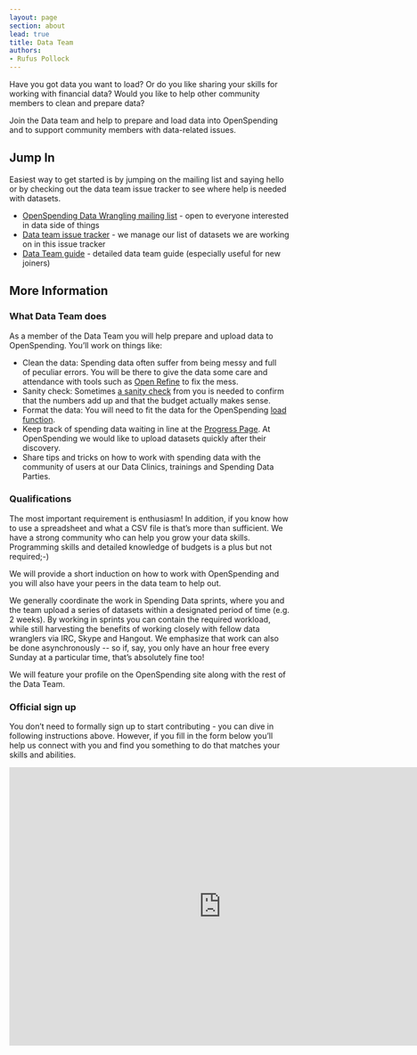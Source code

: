 ```yaml
---
layout: page
section: about
lead: true
title: Data Team
authors:
- Rufus Pollock
---
```


Have you got data you want to load? Or do you like sharing your skills
for working with financial data? Would you like to help other
community members to clean and prepare data?

Join the Data team and help to prepare and load data into OpenSpending
and to support community members with data-related issues.

## Jump In

Easiest way to get started is by jumping on the mailing list and
saying hello or by checking out the data team issue tracker to see
where help is needed with datasets.

* [OpenSpending Data Wrangling mailing list][list] - open to everyone interested in data side of things
* [Data team issue tracker][datatoload] - we manage our list of datasets we are working on in this issue tracker
* [Data Team guide][guide] - detailed data team guide (especially useful for new joiners)

[list]: http://lists.okfn.org/mailman/listinfo/os-datawrangling
[datatoload]: https://github.com/openspending/datatoload
[guide]: https://docs.google.com/a/okfn.org/document/d/1q_L4JC8KwpOg51BgWXhJvQD39o8GZ1c4O6rAhdVm9ro/edit

## More Information

### What Data Team does

As a member of the Data Team you will help prepare and upload data to
OpenSpending. You’ll work on things like:

* Clean the data: Spending data often suffer from being messy and full of peculiar errors. You will be there to give the data some care and attendance with tools such as <a href="http://schoolofdata.org/handbook/recipes/cleaning-data-with-refine/">Open Refine</a> to fix the mess.
* Sanity check: Sometimes <a href="http://blog.okfn.org/2013/04/22/reinhart-rogoff-revisited-why-we-need-open-data-in-economics/">a sanity check</a> from you is needed to confirm that the numbers add up and that the budget actually makes sense.
* Format the data: You will need to fit the data for the OpenSpending <a href="http://openspending.org/help/data-loading.html">load function</a>.
* Keep track of spending data waiting in line at the <a href="http://progress.openspending.org/">Progress Page</a>. At OpenSpending we would like to upload datasets quickly after their discovery.
* Share tips and tricks on how to work with spending data with the community of users at our Data Clinics, trainings and Spending Data Parties.

### Qualifications

The most important requirement is enthusiasm! In addition, if you know
how to use a spreadsheet and what a CSV file is that’s more than
sufficient. We have a strong community who can help you grow your data
skills. Programming skills and detailed knowledge of budgets is a plus
but not required;-)

We will provide a short induction on how to work with OpenSpending and
you will also have your peers in the data team to help out.

We generally coordinate the work in Spending Data sprints, where you
and the team upload a series of datasets within a designated period of
time (e.g. 2 weeks). By working in sprints you can contain the
required workload, while still harvesting the benefits of working
closely with fellow data wranglers via IRC, Skype and Hangout. We
emphasize that work can also be done asynchronously -- so if, say, you
only have an hour free every Sunday at a particular time, that’s
absolutely fine too!

We will feature your profile on the OpenSpending site along with the
rest of the Data Team.

### Official sign up

You don’t need to formally sign up to start contributing - you can
dive in following instructions above. However, if you fill in the form
below you’ll help us connect with you and find you something to do
that matches your skills and abilities.

<iframe src="https://docs.google.com/forms/d/1tII-yDkLwgW9UIEBf6r0b_kvJgj4x6yGOJGLBBzJHbs/viewform?embedded=true" width="760" height="500" frameborder="0" marginheight="0" marginwidth="0">Loading...</iframe>
